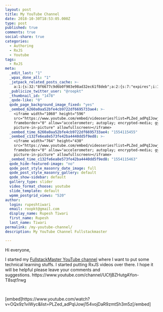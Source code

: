 ```yaml
---
layout: post
title: My YouTube Channel
date: 2018-10-30T18:53:05.000Z
type: post
published: true
comments: true
social-share: true
categories:
  - Authoring
  - RxJS
  - Youtube
tags:
  - RxJS
meta:
  _edit_last: "1"
  _wpas_done_all: "1"
  _jetpack_related_posts_cache: >-
    a:1:{s:32:"8f6677c9d6b0f903e98ad32ec61f8deb";a:2:{s:7:"expires";i:1604562523;s:7:"payload";a:0:{}}}
  _publicize_twitter_user: "@roopkt"
  _thumbnail_id: "1478"
  _qode-like: "0"
  qode_page_background_image_fixed: "yes"
  _oembed_6260a0aa52bfe4cb9722df6695733ae4: >-
    <iframe width="1060" height="596"
    src="https://www.youtube.com/embed/videoseries?list=PLZed_adPqIJowj154vojDaR9zmtSh3m5z"
    frameborder="0" allow="accelerometer; autoplay; encrypted-media; gyroscope;
    picture-in-picture" allowfullscreen></iframe>
  _oembed_time_6260a0aa52bfe4cb9722df6695733ae4: "1554115455"
  _oembed_c132fe6ea8e573fe42ba4440dd5f9ed8: >-
    <iframe width="764" height="430"
    src="https://www.youtube.com/embed/videoseries?list=PLZed_adPqIJowj154vojDaR9zmtSh3m5z"
    frameborder="0" allow="accelerometer; autoplay; encrypted-media; gyroscope;
    picture-in-picture" allowfullscreen></iframe>
  _oembed_time_c132fe6ea8e573fe42ba4440dd5f9ed8: "1554115463"
  qode_hide-featured-image: "no"
  qode_post_style_masonry_date_image: full
  qode_post_style_masonry_gallery: default
  qode_show-sidebar: default
  gallery_type: slider
  video_format_choose: youtube
  slide_template: default
  wpmm_postgrid_views: "520"
author:
  login: rupeshtiwari
  email: roopkt@gmail.com
  display_name: Rupesh Tiwari
  first_name: Rupesh
  last_name: Tiwari
permalink: /my-youtube-channel/
description: My YouTube Channel Fullstackmaster

---
```


<p>Hi everyone,</p>
<p>I started my <a href="https://www.youtube.com/fullstackmaster">FullstackMaster YouTube channel</a> where I want to put some technical learning stuffs. I started putting RxJS videos over there. I hope it will be helpful please leave your comments and suggestions.&nbsp;https://www.youtube.com/channel/UCfjBZHutgAYon-T8sqt1rwg</p>
<p>&nbsp;</p>
<p>[embed]https://www.youtube.com/watch?v=OQx9z1viWyc&amp;list=PLZed_adPqIJowj154vojDaR9zmtSh3m5z[/embed]</p>
<p>&nbsp;</p>
